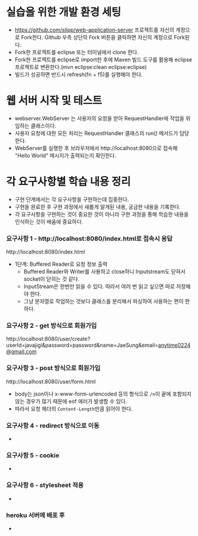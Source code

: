 # 실습을 위한 개발 환경 세팅
* https://github.com/slipp/web-application-server 프로젝트를 자신의 계정으로 Fork한다. Github 우측 상단의 Fork 버튼을 클릭하면 자신의 계정으로 Fork된다.
* Fork한 프로젝트를 eclipse 또는 터미널에서 clone 한다.
* Fork한 프로젝트를 eclipse로 import한 후에 Maven 빌드 도구를 활용해 eclipse 프로젝트로 변환한다.(mvn eclipse:clean eclipse:eclipse)
* 빌드가 성공하면 반드시 refresh(fn + f5)를 실행해야 한다.

# 웹 서버 시작 및 테스트
* webserver.WebServer 는 사용자의 요청을 받아 RequestHandler에 작업을 위임하는 클래스이다.
* 사용자 요청에 대한 모든 처리는 RequestHandler 클래스의 run() 메서드가 담당한다.
* WebServer를 실행한 후 브라우저에서 http://localhost:8080으로 접속해 "Hello World" 메시지가 출력되는지 확인한다.

# 각 요구사항별 학습 내용 정리
* 구현 단계에서는 각 요구사항을 구현하는데 집중한다. 
* 구현을 완료한 후 구현 과정에서 새롭게 알게된 내용, 궁금한 내용을 기록한다.
* 각 요구사항을 구현하는 것이 중요한 것이 아니라 구현 과정을 통해 학습한 내용을 인식하는 것이 배움에 중요하다. 

### 요구사항 1 - http://localhost:8080/index.html로 접속시 응답
http://localhost:8080/index.html
* 1단계: Buffered Reader로 요청 정보 출력
  * Buffered Reader와 Writer를 사용하고 close하니 Inputstream도 닫혀서 socket이 닫히는 것 같다.
  * InputStream은 한번만 읽을 수 있다. 따라서 여러 번 읽고 싶으면 따로 저장해야 한다.
  * 그냥 문자열로 작업하는 것보다 클래스를 분리해서 파싱하여 사용하는 편이 편하다.

### 요구사항 2 - get 방식으로 회원가입
http://localhost:8080/user/create?userId=javajigi&password=password&name=JaeSung&email=anytime0224@gmail.com

### 요구사항 3 - post 방식으로 회원가입
http://localhost:8080/user/form.html
* body는 json이나 x-www-form-urlencoded 등의 형식으로 `/n`이 끝에 포함되지 않는 경우가 많기 때문에 eof 에러가 발생할 수 있다.
* 따라서 요청 헤더의 `Content-Length`만큼 읽어야 한다.

### 요구사항 4 - redirect 방식으로 이동
* 

### 요구사항 5 - cookie
* 

### 요구사항 6 - stylesheet 적용
* 

### heroku 서버에 배포 후
* 